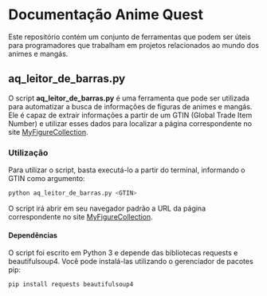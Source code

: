 # Documentação Anime Quest
Este repositório contém um conjunto de ferramentas que podem ser úteis para programadores que trabalham em projetos relacionados ao mundo dos animes e mangás.


## aq_leitor_de_barras.py
O script **aq_leitor_de_barras.py** é uma ferramenta que pode ser utilizada para automatizar a busca de informações de figuras de animes e mangás. Ele é capaz de extrair informações a partir de um GTIN (Global Trade Item Number) e utilizar esses dados para localizar a página correspondente no site [MyFigureCollection](https://myfigurecollection.net/).

### Utilização
Para utilizar o script, basta executá-lo a partir do terminal, informando o GTIN como argumento:
```py
python aq_leitor_de_barras.py <GTIN>
```
O script irá abrir em seu navegador padrão a URL da página correspondente no site [MyFigureCollection](https://myfigurecollection.net/).
#### Dependências
O script foi escrito em Python 3 e depende das bibliotecas requests e beautifulsoup4. Você pode instalá-las utilizando o gerenciador de pacotes pip:
```py
pip install requests beautifulsoup4
```


